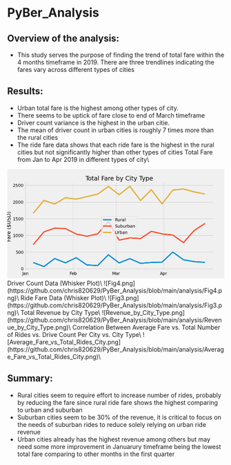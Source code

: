 # PyBer_Analysis
## Overview of the analysis:
 - This study serves the purpose of finding the trend of total fare within the 4 months timeframe in 2019. There are three trendlines indicating the fares vary across different types of cities
## Results:
 - Urban total fare is the highest among other types of city.
 - There seems to be uptick of fare close to end of March timeframe
 - Driver count variance is the highest in the urban citie. 
 - The mean of driver count in urban cities is roughly 7 times more than the rural cities
 - The ride fare data shows that each ride fare is the highest in the rural cities but not significantly higher than other types of cities
Total Fare from Jan to Apr 2019 in different types of city\

<img src="https://github.com/chris820629/PyBer_Analysis/blob/main/analysis/PyBer_fare_summary.png" width="1000">
Driver Count Data (Whisker Plot)\
![Fig4.png](https://github.com/chris820629/PyBer_Analysis/blob/main/analysis/Fig4.png)\
Ride Fare Data (Whisker Plot)\
![Fig3.png](https://github.com/chris820629/PyBer_Analysis/blob/main/analysis/Fig3.png)\ 
Total Revenue by City Type\
![Revenue_by_City_Type.png](https://github.com/chris820629/PyBer_Analysis/blob/main/analysis/Revenue_by_City_Type.png)\ 
Correlation Between Average Fare vs. Total Number of Rides vs. Drive Count Per City vs. City Type\
![Average_Fare_vs_Total_Rides_City.png](https://github.com/chris820629/PyBer_Analysis/blob/main/analysis/Average_Fare_vs_Total_Rides_City.png)\ 

## Summary:
- Rural cities seem to require effort to increase number of rides, probably by reducing the fare since rural ride fare shows the highest comparing to urban and suburban
- Suburban cities seem to be 30% of the revenue, it is critical to focus on the needs of suburban rides to reduce solely relying on urban ride revenue
- Urban cities already has the highest revenue among others but may need some more improvement in Januarury timeframe being the lowest total fare comparing to other months in the first quarter
